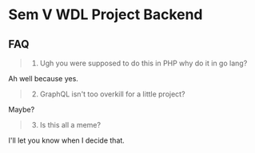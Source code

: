 # Sem V WDL Project Backend

## FAQ
> 1. Ugh you were supposed to do this in PHP why do it in go lang?

Ah well because yes.

> 2. GraphQL isn't too overkill for a little project?

Maybe?

> 3. Is this all a meme?

I'll let you know when I decide that.